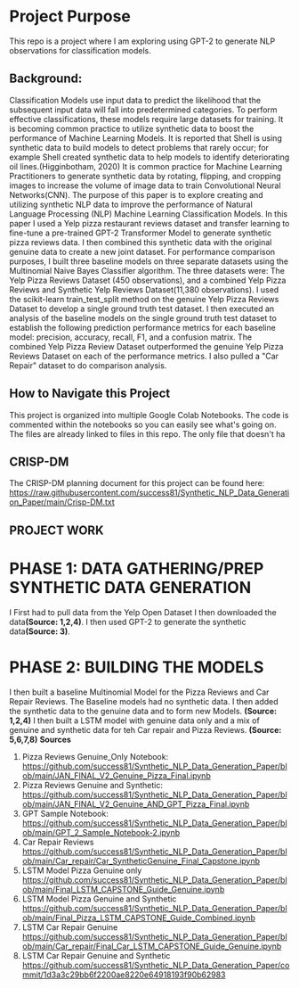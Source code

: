 # Project Purpose
This repo is a project where I am exploring using GPT-2 to generate NLP observations for classification models.

## Background:
Classification Models use input data to predict the likelihood that the subsequent input data will fall into predetermined categories. To perform effective classifications, these models require large datasets for training. It is becoming common practice to utilize synthetic data to boost the performance of Machine Learning Models. It is reported that Shell is using synthetic data to build models to detect problems that rarely occur; for example Shell created synthetic data to help models to identify deteriorating oil lines.(Higginbotham, 2020) It is common practice for Machine Learning Practitioners to generate synthetic data by rotating, flipping, and cropping images to increase the volume of image data to train Convolutional Neural Networks(CNN). The purpose of this paper is to explore creating and utilizing synthetic NLP data to improve the performance of Natural Language Processing (NLP) Machine Learning Classification Models. In this paper I used a Yelp pizza restaurant reviews dataset and transfer learning to fine-tune a pre-trained GPT-2 Transformer Model to generate synthetic pizza reviews data. I then combined this synthetic data with the original genuine data to create a new joint dataset. For performance comparison purposes,  I built three baseline models on three separate datasets using the Multinomial Naive Bayes Classifier algorithm. The three datasets were: The Yelp Pizza Reviews Dataset (450 observations),  and a combined Yelp Pizza Reviews and Synthetic Yelp Reviews Dataset(11,380 observations). I used the scikit-learn train_test_split method on the genuine Yelp Pizza Reviews Dataset to develop a single ground truth test dataset. I then executed an analysis of the baseline models on the single ground truth test dataset to establish the following prediction performance metrics for each baseline model: precision, accuracy, recall, F1, and a confusion matrix. The combined Yelp Pizza Review Dataset outperformed the genuine Yelp Pizza Reviews Dataset on each of the performance metrics. I also pulled a "Car Repair" dataset to do comparison analysis.

## How to Navigate this Project
This project is organized into multiple Google Colab Notebooks. The code is commented within the notebooks so you can easily see what's going on. The files are already linked to files in this repo. The only file that doesn't ha

## CRISP-DM 

The CRISP-DM planning document for this project can be found here:
https://raw.githubusercontent.com/success81/Synthetic_NLP_Data_Generation_Paper/main/Crisp-DM.txt

## PROJECT WORK

# PHASE 1: DATA GATHERING/PREP SYNTHETIC DATA GENERATION
I First had to pull data from the Yelp Open Dataset I then downloaded the data<b>(Source: 1,2,4)</b>. I then used GPT-2 to generate the synthetic data<b>(Source: 3)</b>. 

# PHASE 2: BUILDING THE MODELS
I then built a baseline Multinomial Model for the Pizza Reviews and Car Repair Reviews. The Baseline models had no synthetic data. I then added the synthetic data 
to the genuine data and to form new Models. <b>(Source: 1,2,4)</b> I then built a LSTM model with genuine data only and a mix of genuine and synthetic data for teh Car repair and Pizza Reviews. <b>(Source: 5,6,7,8)</b>
<b>Sources</b>
1. Pizza Reviews Genuine_Only Notebook: https://github.com/success81/Synthetic_NLP_Data_Generation_Paper/blob/main/JAN_FINAL_V2_Genuine_Pizza_Final.ipynb
2. Pizza Reviews Genuine and Synthetic: https://github.com/success81/Synthetic_NLP_Data_Generation_Paper/blob/main/JAN_FINAL_V2_Genuine_AND_GPT_Pizza_Final.ipynb
3. GPT Sample Notebook: https://github.com/success81/Synthetic_NLP_Data_Generation_Paper/blob/main/GPT_2_Sample_Notebook-2.ipynb
4. Car Repair Reviews https://github.com/success81/Synthetic_NLP_Data_Generation_Paper/blob/main/Car_repair/Car_SyntheticGenuine_Final_Capstone.ipynb
5. LSTM Model Pizza Genuine only https://github.com/success81/Synthetic_NLP_Data_Generation_Paper/blob/main/Final_LSTM_CAPSTONE_Guide_Genuine.ipynb
6. LSTM Model Pizza Genuine and Synthetic https://github.com/success81/Synthetic_NLP_Data_Generation_Paper/blob/main/Final_Pizza_LSTM_CAPSTONE_Guide_Combined.ipynb 
7. LSTM Car Repair Genuine https://github.com/success81/Synthetic_NLP_Data_Generation_Paper/blob/main/Car_repair/Final_Car_LSTM_CAPSTONE_Guide_Genuine.ipynb
8. LSTM Car Repair Genuine and Synthetic https://github.com/success81/Synthetic_NLP_Data_Generation_Paper/commit/1d3a3c29bb6f2200ae8220e64918193f90b62983

